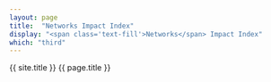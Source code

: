 ```yaml
---
layout: page
title:  "Networks Impact Index"
display: "<span class='text-fill'>Networks</span> Impact Index"
which: "third"
---
```


{{ site.title }}
{{ page.title }}
